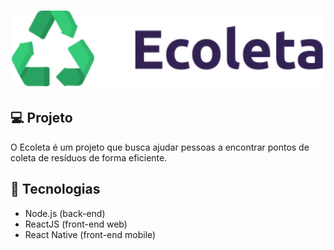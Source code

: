 <h1 align="center">
    <img alt="DevRadar" title="#delicinha" src=".github/logo.svg" width="500px" />
</h1>

## 💻 Projeto
O Ecoleta é um projeto que busca ajudar pessoas a encontrar pontos de coleta de resíduos de forma eficiente.

## 🚀 Tecnologias
- Node.js (back-end)
- ReactJS (front-end web)
- React Native (front-end mobile)
